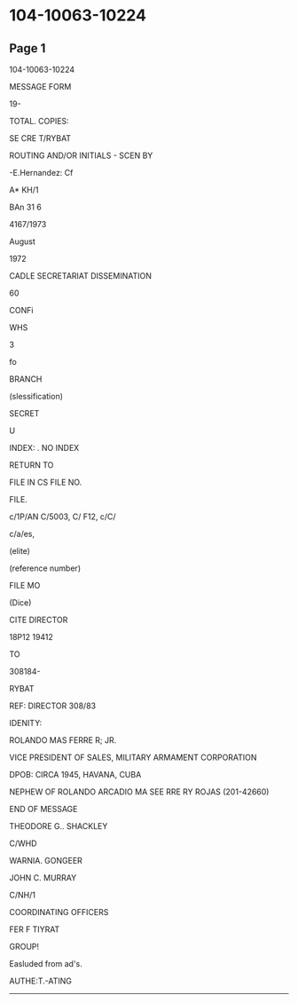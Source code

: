 # 104-10063-10224

## Page 1

104-10063-10224

MESSAGE FORM

19-

TOTAL. COPIES:

SE CRE T/RYBAT

ROUTING AND/OR INITIALS - SCEN BY

-E.Hernandez: Cf

A* KH/1

BAn 31 6

4167/1973

August

1972

CADLE SECRETARIAT DISSEMINATION

60

CONFi

WHS

3

fo

BRANCH

(slessification)

SECRET

U

INDEX: . NO INDEX

RETURN TO

FILE IN CS FILE NO.

FILE.

c/1P/AN C/5003, C/ F12, c/C/

c/a/es,

(elite)

(reference number)

FILE MO

(Dice)

CITE DIRECTOR

18P12 19412

TO

308184-

RYBAT

REF: DIRECTOR 308/83

IDENITY:

ROLANDO MAS FERRE R; JR.

VICE PRESIDENT OF SALES, MILITARY ARMAMENT CORPORATION

DPOB: CIRCA 1945, HAVANA, CUBA

NEPHEW OF ROLANDO ARCADIO MA SEE RRE RY ROJAS (201-42660)

END OF MESSAGE

THEODORE G.. SHACKLEY

C/WHD

WARNIA. GONGEER

JOHN C. MURRAY

C/NH/1

COORDINATING OFFICERS

FER F TIYRAT

GROUP!

Easluded from ad's.

AUTHE:T.-ATING

---

